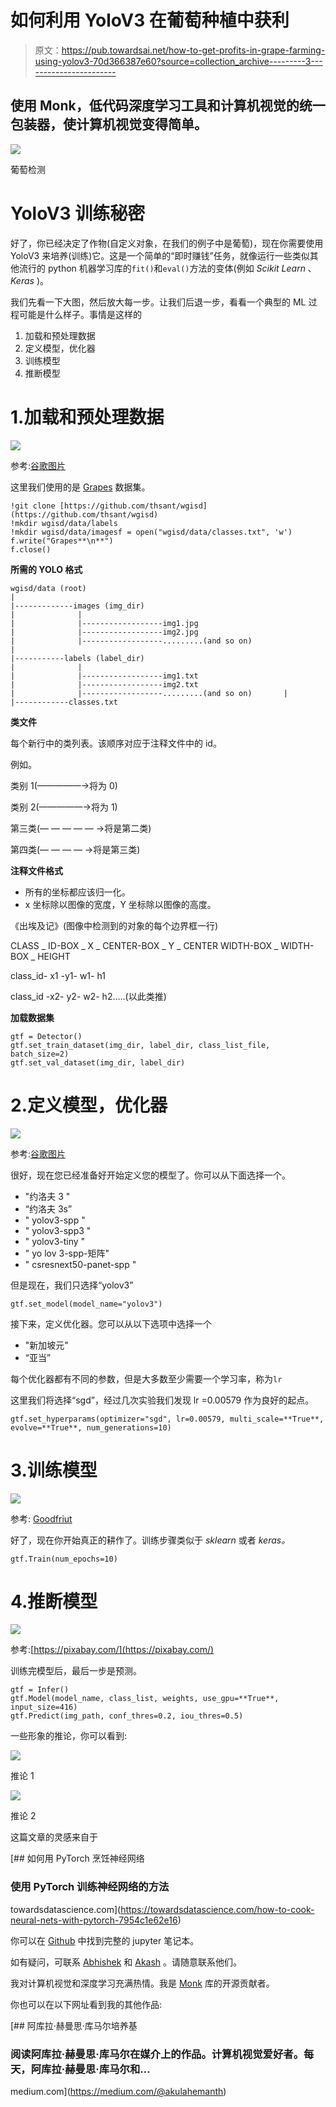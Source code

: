 # 如何利用 YoloV3 在葡萄种植中获利

> 原文：<https://pub.towardsai.net/how-to-get-profits-in-grape-farming-using-yolov3-70d366387e60?source=collection_archive---------3----------------------->

## 使用 Monk，低代码深度学习工具和计算机视觉的统一包装器，使计算机视觉变得简单。

![](img/51b45e402917a1af3e151e91addc1bdd.png)

葡萄检测

# YoloV3 训练秘密

好了，你已经决定了作物(自定义对象，在我们的例子中是葡萄)，现在你需要使用 YoloV3 来培养(训练)它。这是一个简单的“即时赚钱”任务，就像运行一些类似其他流行的 python 机器学习库的`fit()`和`eval()`方法的变体(例如 *Scikit Learn* 、 *Keras* )。

我们先看一下大图，然后放大每一步。让我们后退一步，看看一个典型的 ML 过程可能是什么样子。事情是这样的

1.  加载和预处理数据
2.  定义模型，优化器
3.  训练模型
4.  推断模型

# 1.加载和预处理数据

![](img/03a7bb8c3d6a27850cbbbe7030925772.png)

参考:[谷歌图片](https://www.google.com/search?q=watering+grape+plants&rlz=1C1GCEA_enIN887IN887&source=lnms&tbm=isch&sa=X&ved=2ahUKEwj72uKFwOnnAhUWyzgGHcj6DdkQ_AUoAnoECBEQBA&biw=1366&bih=608#imgrc=49fUBCE6gtyVNM)

这里我们使用的是 [Grapes](https://github.com/thsant/wgisd) 数据集。

```
!git clone [https://github.com/thsant/wgisd](https://github.com/thsant/wgisd)
!mkdir wgisd/data/labels
!mkdir wgisd/data/imagesf = open("wgisd/data/classes.txt", 'w')
f.write("Grapes**\n**")
f.close()
```

**所需的 YOLO 格式**

```
wgisd/data (root)       
|       
|-------------images (img_dir)       
|              |       
|              |------------------img1.jpg       
|              |------------------img2.jpg       
|              |------------------.........(and so on)       
|       
|-----------labels (label_dir)       
|              |       
|              |------------------img1.txt       
|              |------------------img2.txt       
|              |------------------.........(and so on)       |       |------------classes.txt
```

**类文件**

每个新行中的类列表。该顺序对应于注释文件中的 id。

例如。

类别 1(—————→将为 0)

类别 2(—————→将为 1)

第三类(— — — — — →将是第二类)

第四类(— — — — →将是第三类)

**注释文件格式**

*   所有的坐标都应该归一化。
*   x 坐标除以图像的宽度，Y 坐标除以图像的高度。

《出埃及记》(图像中检测到的对象的每个边界框一行)

CLASS _ ID-BOX _ X _ CENTER-BOX _ Y _ CENTER WIDTH-BOX _ WIDTH-BOX _ HEIGHT

class_id- x1 -y1- w1- h1

class_id -x2- y2- w2- h2…..(以此类推)

**加载数据集**

```
gtf = Detector()
gtf.set_train_dataset(img_dir, label_dir, class_list_file, batch_size=2)
gtf.set_val_dataset(img_dir, label_dir)
```

# 2.定义模型，优化器

![](img/5a11b3e5bf8ef2bf6fda99af72b5e168.png)

参考:[谷歌图片](https://learn.winecoolerdirect.com/life-cycle-of-a-wine-grape/)

很好，现在您已经准备好开始定义您的模型了。你可以从下面选择一个。

*   "约洛夫 3 "
*   “约洛夫 3s”
*   " yolov3-spp "
*   " yolov3-spp3 "
*   " yolov3-tiny "
*   " yo lov 3-spp-矩阵"
*   " csresnext50-panet-spp "

但是现在，我们只选择“yolov3”

```
gtf.set_model(model_name="yolov3")
```

接下来，定义优化器。您可以从以下选项中选择一个

*   "新加坡元"
*   “亚当”

每个优化器都有不同的参数，但是大多数至少需要一个学习率，称为`lr`

这里我们将选择“sgd”，经过几次实验我们发现 lr =0.00579 作为良好的起点。

```
gtf.set_hyperparams(optimizer="sgd", lr=0.00579, multi_scale=**True**, evolve=**True**, num_generations=10)
```

# 3.训练模型

![](img/597fed96944a3f7ff0230780316cbdf0.png)

参考: [Goodfriut](https://www.goodfruit.com/key-to-watering-concord-grapes/)

好了，现在你开始真正的耕作了。训练步骤类似于 *sklearn* 或者 *keras。*

```
gtf.Train(num_epochs=10)
```

# 4.推断模型

![](img/57df9786828c2f1211341b508ecd8f88.png)

参考:[https://pixabay.com/](https://pixabay.com/)

训练完模型后，最后一步是预测。

```
gtf = Infer()
gtf.Model(model_name, class_list, weights, use_gpu=**True**, input_size=416)
gtf.Predict(img_path, conf_thres=0.2, iou_thres=0.5)
```

一些形象的推论，你可以看到:

![](img/50e25fdac7b2c068bb17fe0d7ca55048.png)

推论 1

![](img/8c8b0901547af4f8b4d32ab89e991af1.png)

推论 2

这篇文章的灵感来自于

[](https://towardsdatascience.com/how-to-cook-neural-nets-with-pytorch-7954c1e62e16) [## 如何用 PyTorch 烹饪神经网络

### 使用 PyTorch 训练神经网络的方法

towardsdatascience.com](https://towardsdatascience.com/how-to-cook-neural-nets-with-pytorch-7954c1e62e16) 

你可以在 [Github](https://github.com/Tessellate-Imaging/Monk_Object_Detection/blob/master/application_model_zoo/Example%20-%20Wine%20Grape%20Instance%20Detection%20Dataset.ipynb) 中找到完整的 jupyter 笔记本。

如有疑问，可联系 [Abhishek](https://www.linkedin.com/in/abhishek-kumar-annamraju/) 和 [Akash](https://www.linkedin.com/in/akashdeepsingh01/) 。请随意联系他们。

我对计算机视觉和深度学习充满热情。我是 [Monk](https://github.com/Tessellate-Imaging/Monk_Object_Detection) 库的开源贡献者。

你也可以在以下网址看到我的其他作品:

[](https://medium.com/@akulahemanth) [## 阿库拉·赫曼思·库马尔培养基

### 阅读阿库拉·赫曼思·库马尔在媒介上的作品。计算机视觉爱好者。每天，阿库拉·赫曼思·库马尔和…

medium.com](https://medium.com/@akulahemanth)
